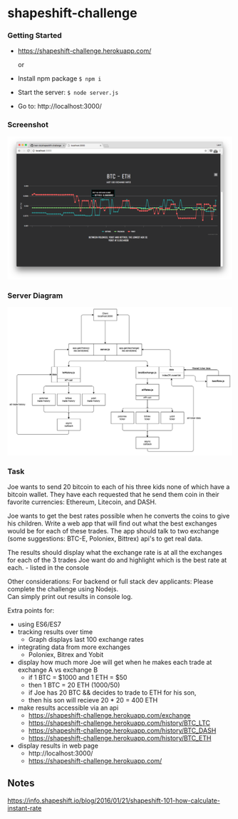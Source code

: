 # shapeshift-challenge

### Getting Started
- https://shapeshift-challenge.herokuapp.com/

    or

- Install npm package `$ npm i`
- Start the server:
`$ node server.js`
- Go to:
http://localhost:3000/


### Screenshot
![alt tag](https://github.com/leon-do/shapeshift-challenge/blob/master/server/diagram/screenshot.png)


### Server Diagram
![alt tag](https://github.com/leon-do/shapeshift-challenge/blob/master/server/diagram/nodeJS%20diagram.png)


### Task
Joe wants to send 20 bitcoin to each of his three kids none of which have a bitcoin wallet. They have each requested that he send them coin in their favorite currencies: 
Ethereum, Litecoin, and DASH. 

Joe wants to get the best rates possible when he converts the coins to give his children. Write a web app that will find out what the best exchanges would be for each of these trades. The app should talk to two exchange (some suggestions: BTC-E, Poloniex, Bittrex) api's to get real data. 

The results should display what the exchange rate is at all the exchanges for each of the 3 trades Joe want do and highlight which is the best rate at each.
    - listed in the console

Other considerations:
For backend or full stack dev applicants:
    Please complete the challenge using Nodejs.  
    Can simply print out results in console log.

Extra points for: 
- using ES6/ES7 
- tracking results over time
    - Graph displays last 100 exchange rates
- integrating data from more exchanges
    - Poloniex, Bitrex and Yobit
- display how much more Joe will get when he makes each trade at exchange A vs exchange B
    - if    1 BTC = $1000 and 1 ETH = $50
    - then  1 BTC = 20 ETH (1000/50)
    - if    Joe has 20 BTC && decides to trade to ETH for his son, 
    - then  his son will recieve 20 * 20 = 400 ETH
- make results accessible via an api
    - https://shapeshift-challenge.herokuapp.com/exchange
    - https://shapeshift-challenge.herokuapp.com/history/BTC_LTC
    - https://shapeshift-challenge.herokuapp.com/history/BTC_DASH
    - https://shapeshift-challenge.herokuapp.com/history/BTC_ETH
- display results in web page
    - http://localhost:3000/
    - https://shapeshift-challenge.herokuapp.com/

## Notes

https://info.shapeshift.io/blog/2016/01/21/shapeshift-101-how-calculate-instant-rate